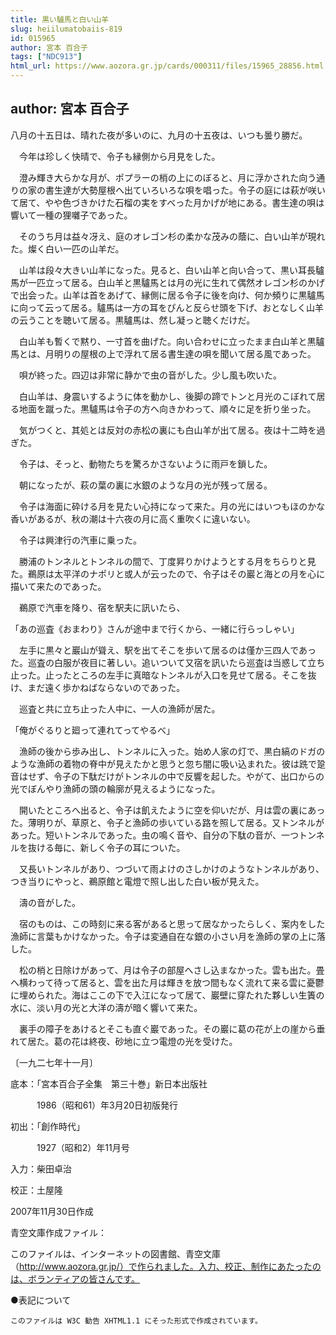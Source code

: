 ```yaml
---
title: 黒い驢馬と白い山羊
slug: heiilumatobaiis-819
id: 015965
author: 宮本 百合子
tags: ["NDC913"]
html_url: https://www.aozora.gr.jp/cards/000311/files/15965_28856.html
---
```


## author: 宮本 百合子

八月の十五日は、晴れた夜が多いのに、九月の十五夜は、いつも曇り勝だ。

　今年は珍しく快晴で、令子も縁側から月見をした。

　澄み輝き大らかな月が、ポプラーの梢の上にのぼると、月に浮かされた向う通りの家の書生達が大勢屋根へ出ていろいろな唄を唱った。令子の庭には萩が咲いて居て、やや色づきかけた石榴の実をすべった月かげが地にある。書生達の唄は響いて一種の狸囃子であった。

　そのうち月は益々冴え、庭のオレゴン杉の柔かな茂みの蔭に、白い山羊が現れた。燦く白い一匹の山羊だ。

　山羊は段々大きい山羊になった。見ると、白い山羊と向い合って、黒い耳長驢馬が一匹立って居る。白山羊と黒驢馬とは月の光に生れて偶然オレゴン杉のかげで出会った。山羊は首をあげて、縁側に居る令子に後を向け、何か頻りに黒驢馬に向って云って居る。驢馬は一方の耳をぴんと反らせ頭を下げ、おとなしく山羊の云うことを聴いて居る。黒驢馬は、然し凝っと聴くだけだ。

　白山羊も暫くで黙り、一寸首を曲げた。向い合わせに立ったまま白山羊と黒驢馬とは、月明りの屋根の上で浮れて居る書生達の唄を聞いて居る風であった。

　唄が終った。四辺は非常に静かで虫の音がした。少し風も吹いた。

　白山羊は、身震いするように体を動かし、後脚の蹄でトンと月光のこぼれて居る地面を蹴った。黒驢馬は令子の方へ向きかわって、順々に足を折り坐った。

　気がつくと、其処とは反対の赤松の裏にも白山羊が出て居る。夜は十二時を過ぎた。

　令子は、そっと、動物たちを驚ろかさないように雨戸を鎖した。



　朝になったが、萩の葉の裏に水銀のような月の光が残って居る。

　令子は海面に砕ける月を見たい心持になって来た。月の光にはいつもほのかな香いがあるが、秋の潮は十六夜の月に高く重吹くに違いない。

　令子は興津行の汽車に乗った。

　勝浦のトンネルとトンネルの間で、丁度昇りかけようとする月をちらりと見た。鵜原は太平洋のナポリと或人が云ったので、令子はその巖と海との月を心に描いて来たのであった。

　鵜原で汽車を降り、宿を駅夫に訊いたら、

「あの巡査《おまわり》さんが途中まで行くから、一緒に行らっしゃい」

　左手に黒々と巖山が聳え、駅を出てそこを歩いて居るのは僅か三四人であった。巡査の白服が夜目に著しい。追いついて又宿を訊いたら巡査は当惑して立ち止った。止ったところの左手に真暗なトンネルが入口を見せて居る。そこを抜け、まだ遠く歩かねばならないのであった。

　巡査と共に立ち止った人中に、一人の漁師が居た。

「俺がぐるりと廻って連れてってやるべ」

　漁師の後から歩み出し、トンネルに入った。始め人家の灯で、黒白縞のドガのような漁師の着物の脊中が見えたかと思うと忽ち闇に吸い込まれた。彼は跣で跫音はせず、令子の下駄だけがトンネルの中で反響を起した。やがて、出口からの光でぼんやり漁師の頭の輪廓が見えるようになった。

　開いたところへ出ると、令子は飢えたように空を仰いだが、月は雲の裏にあった。薄明りが、草原と、令子と漁師の歩いている路を照して居る。又トンネルがあった。短いトンネルであった。虫の鳴く音や、自分の下駄の音が、一つトンネルを抜ける毎に、新しく令子の耳についた。

　又長いトンネルがあり、つづいて雨よけのさしかけのようなトンネルがあり、つき当りにやっと、鵜原館と電燈で照し出した白い板が見えた。

　濤の音がした。

　宿のものは、この時刻に来る客があると思って居なかったらしく、案内をした漁師に言葉もかけなかった。令子は変通自在な銀の小さい月を漁師の掌の上に落した。

　松の梢と日除けがあって、月は令子の部屋へさし込まなかった。雲も出た。畳へ横わって待って居ると、雲を出た月は輝きを放つ間もなく流れて来る雲に憂鬱に埋められた。海はここの下で入江になって居て、巖壁に穿たれた夥しい生簀の水に、淡い月の光と大洋の濤が暗く響いて来た。

　裏手の障子をあけるとそこも直ぐ巖であった。その巖に葛の花が上の崖から垂れて居た。葛の花は終夜、砂地に立つ電燈の光を受けた。

〔一九二七年十一月〕















底本：「宮本百合子全集　第三十巻」新日本出版社


　　　1986（昭和61）年3月20日初版発行

初出：「創作時代」

　　　1927（昭和2）年11月号

入力：柴田卓治

校正：土屋隆

2007年11月30日作成

青空文庫作成ファイル：

このファイルは、インターネットの図書館、青空文庫（http://www.aozora.gr.jp/）で作られました。入力、校正、制作にあたったのは、ボランティアの皆さんです。











●表記について


	このファイルは W3C 勧告 XHTML1.1 にそった形式で作成されています。
